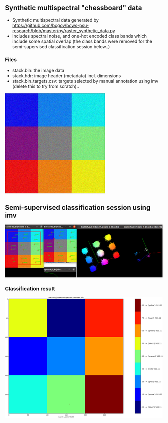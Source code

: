 ## Synthetic multispectral "chessboard" data
* Synthetic multispectral data generated by https://github.com/bcgov/bcws-psu-research/blob/master/py/raster_synthetic_data.py
* includes spectral noise, and one-hot encoded class bands which include some spatial overlap (the class bands were removed for the semi-supervised classification session below..)

### Files
* stack.bin: the image data
* stack.hdr: image header (metadata) incl. dimensions
* stack.bin_targets.csv: targets selected by manual annotation using imv (delete this to try from scratch)..

<img src="chess.png" width="320">

## Semi-supervised classification session using imv
<img src="session.png" width="640">

### Classification result
<img src="stack.bin_kmeans.bin.png" width="640">
